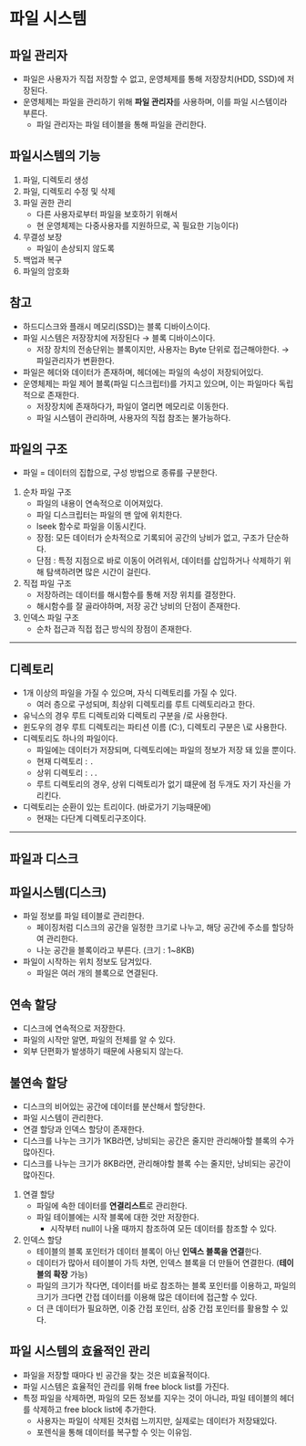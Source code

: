 # 파일 시스템

## 파일 관리자

* 파일은 사용자가 직접 저장할 수 없고, 운영체제를 통해 저장장치(HDD, SSD)에 저장된다.
* 운영체제는 파일을 관리하기 위해 **파일 관리자**를 사용하며, 이를 파일 시스템이라 부른다.
  * 파일 관리자는 파일 테이블을 통해 파일을 관리한다.

## 파일시스템의 기능

1. 파일, 디렉토리 생성
2. 파일, 디렉토리 수정 및 삭제
3. 파일 권한 관리
   * 다른 사용자로부터 파일을 보호하기 위해서
   * 현 운영체제는 다중사용자를 지원하므로, 꼭 필요한 기능이다)
4. 무결성 보장
   * 파일이 손상되지 않도록
5. 백업과 복구
6. 파일의 암호화

## 참고

* 하드디스크와 플래시 메모리(SSD)는 블록 디바이스이다.
* 파일 시스템은 저장장치에 저장된다 → 블록 디바이스이다.
  * 저장 장치의 전송단위는 블록이지만, 사용자는 Byte 단위로 접근해야한다. → 파일관리자가 변환한다.
* 파일은 헤더와 데이터가 존재하며, 헤더에는 파일의 속성이 저장되어있다.
* 운영체제는 파일 제어 블록(파일 디스크립터)를 가지고 있으며, 이는 파일마다 독립적으로 존재한다.
  * 저장장치에 존재하다가, 파일이 열리면 메모리로 이동한다.
  * 파일 시스템이 관리하며, 사용자의 직접 참조는 불가능하다.

## 파일의 구조

* 파일 = 데이터의 집합으로, 구성 방법으로 종류를 구분한다.

1. 순차 파일 구조
   * 파일의 내용이 연속적으로 이어져있다.
   * 파일 디스크립터는 파일의 맨 앞에 위치한다.
   * lseek 함수로 파일을 이동시킨다.
   * 장점: 모든 데이터가 순차적으로 기록되어 공간의 낭비가 없고, 구조가 단순하다.
   * 단점 : 특정 지점으로 바로 이동이 어려워서, 데이터를 삽입하거나 삭제하기 위해 탐색하려면 많은 시간이 걸린다.
2. 직접 파일 구조
   * 저장하려는 데이터를 해시함수를 통해 저장 위치를 결정한다.
   * 해시함수를 잘 골라야하며, 저장 공간 낭비의 단점이 존재한다.
3. 인덱스 파일 구조
   * 순차 접근과 직접 접근 방식의 장점이 존재한다.

***

## 디렉토리

* 1개 이상의 파일을 가질 수 있으며, 자식 디렉토리를 가질 수 있다.
  * 여러 층으로 구성되며, 최상위 디렉토리를 루트 디렉토리라고 한다.
* 유닉스의 경우 루트 디렉토리와 디렉토리 구분을 /로 사용한다.
* 윈도우의 경우 루트 디렉토리는 파티션 이름 (C:), 디렉토리 구분은 \로 사용한다.
* 디렉토리도 하나의 파일이다.
  * 파일에는 데이터가 저장되며, 디렉토리에는 파일의 정보가 저장 돼 있을 뿐이다.
  * 현재 디렉토리 : `.`
  * 상위 디렉토리 : `..`
  * 루트 디렉토리의 경우, 상위 디렉토리가 없기 떄문에 점 두개도 자기 자신을 가리킨다.
* 디렉토리는 순환이 있는 트리이다. (바로가기 기능때문에)
  * 현재는 다단계 디렉토리구조이다.

***

## 파일과 디스크

## 파일시스템(디스크)

* 파일 정보를 파일 테이블로 관리한다.
  * 페이징처럼 디스크의 공간을 일정한 크기로 나누고, 해당 공간에 주소를 할당하여 관리한다.
  * 나눈 공간을 블록이라고 부른다. (크기 : 1\~8KB)
* 파일이 시작하는 위치 정보도 담겨있다.
  * 파일은 여러 개의 블록으로 연결된다.

## 연속 할당

* 디스크에 연속적으로 저장한다.
* 파일의 시작만 알면, 파일의 전체를 알 수 있다.
* 외부 단편화가 발생하기 때문에 사용되지 않는다.

## 불연속 할당

* 디스크의 비어있는 공간에 데이터를 분산해서 할당한다.
* 파일 시스템이 관리한다.
* 연결 할당과 인덱스 할당이 존재한다.
* 디스크를 나누는 크기가 1KB라면, 낭비되는 공간은 줄지만 관리해아할 블록의 수가 많아진다.
* 디스크를 나누는 크기가 8KB라면, 관리해야할 블록 수는 줄지만, 낭비되는 공간이 많아진다.

1. 연결 할당
   * 파일에 속한 데이터를 **연결리스트**로 관리한다.
   * 파일 테이블에는 시작 블록에 대한 것만 저장한다.
     * 시작부터 null이 나올 때까지 참조하여 모든 데이터를 참조할 수 있다.
2. 인덱스 할당
   * 테이블의 블록 포인터가 데이터 블록이 아닌 **인덱스 블록을 연결**한다.
   * 데이터가 많아서 테이블이 가득 차면, 인덱스 블록을 더 만들어 연결한다. (**테이블의 확장** 가능)
   * 파일의 크기가 작다면, 데이터를 바로 참조하는 블록 포인터를 이용하고, 파일의 크기가 크다면 간접 데이터를 이용해 많은 데이터에 접근할 수 있다.
   * 더 큰 데이터가 필요하면, 이중 간접 포인터, 삼중 간접 포인터를 활용할 수 있다.

## 파일 시스템의 효율적인 관리

* 파일을 저장할 때마다 빈 공간을 찾는 것은 비효율적이다.
* 파일 시스템은 효율적인 관리를 위해 free block list를 가진다.
* 특정 파일을 삭제하면, 파일의 모든 정보를 지우는 것이 아니라, 파일 테이블의 헤더를 삭제하고 free block list에 추가한다.
  * 사용자는 파일이 삭제된 것처럼 느끼지만, 실제로는 데이터가 저장돼있다.
  * 포렌식을 통해 데이터를 복구할 수 잇는 이유임.

